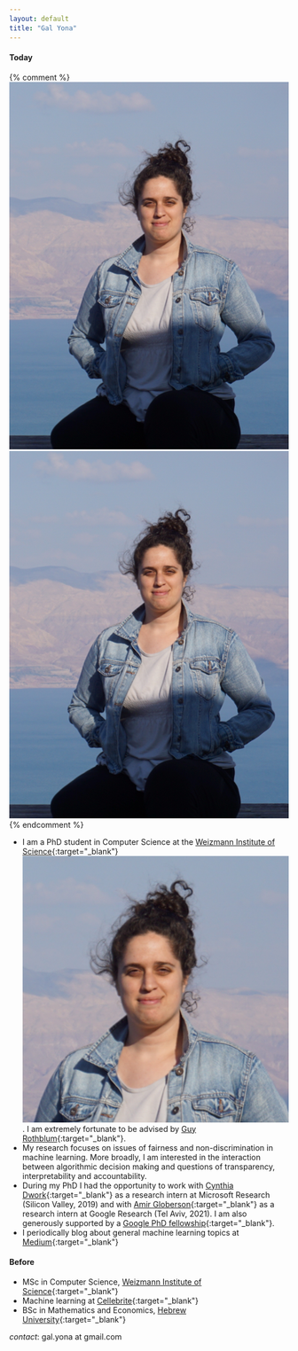 ```yaml
---
layout: default
title: "Gal Yona"
---
```



#### Today
{% comment %}
<img src="imgs/p_img.jpg" alt="Avatar">
<img class="profile-picture" src="imgs/p_img.jpg">
{% endcomment %}



- I am a PhD student in Computer Science at the [Weizmann Institute of Science](https://weizmann.ac.il){:target="_blank"}
<img class="profile-picture" img id="optionalstuff" src="imgs/small_square.jpg">. I am extremely fortunate to be advised by [Guy Rothblum](https://guyrothblum.wordpress.com/){:target="_blank"}.  
- My research focuses on issues of fairness and non-discrimination in machine learning. More broadly, I am interested in the interaction between algorithmic decision making and questions of transparency, interpretability and accountability.
- During my PhD I had the opportunity to work with [Cynthia Dwork](https://www.seas.harvard.edu/about-us/directory?search=%22Cynthia%20Dwork%22){:target="_blank"} as a research intern at Microsoft Research (Silicon Valley, 2019) and with [Amir Globerson](https://cs3801.wixsite.com/amirgloberson){:target="_blank"} as a research intern at Google Research (Tel Aviv, 2021). I am also generously supported by a [Google PhD fellowship](https://research.google/outreach/phd-fellowship/recipients/){:target="_blank"}.
- I periodically blog about general machine learning topics at [Medium](https://towardsdatascience.com/@galyona){:target="_blank"}

#### Before

- MSc in Computer Science, [Weizmann Institute of Science](https://weizmann.ac.il){:target="_blank"}
- Machine learning at [Cellebrite](https://www.cellebrite.com/en/home/){:target="_blank"}
- BSc in Mathematics and Economics, [Hebrew University](https://new.huji.ac.il/){:target="_blank"}

*contact*: gal.yona at gmail.com
